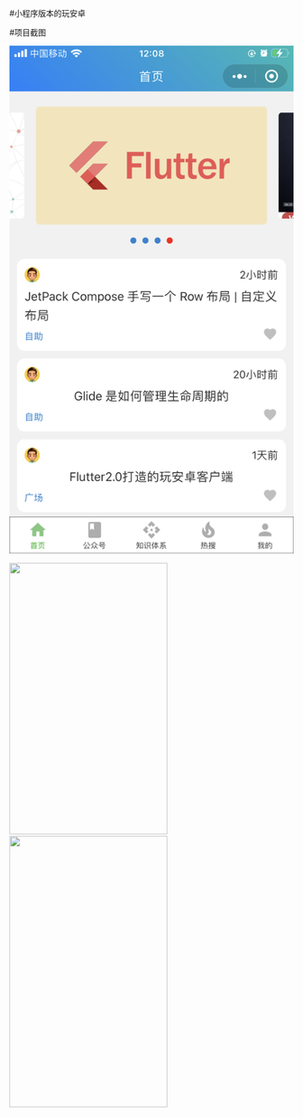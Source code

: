 #小程序版本的玩安卓

#项目截图

![Image text](screenshot/page_1.png)

<img src="https://github.com/bbgo/MiniProgram-WanAndroid/blob/main/screenshot/page_1.png" width="280" height="480" alert="page_1"/>
<img src="https://github.com/bbgo/MiniProgram-WanAndroid/blob/main/screenshot/page_2.png" width="280" height="480" alert="page_2"/>
